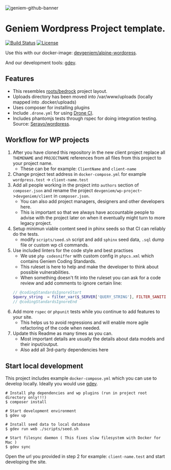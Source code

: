 ![geniem-github-banner](https://cloud.githubusercontent.com/assets/5691777/14319886/9ae46166-fc1b-11e5-9630-d60aa3dc4f9e.png)
# Geniem Wordpress Project template.
[![Build Status](https://travis-ci.org/devgeniem/wp-project.svg?branch=master)](https://travis-ci.org/devgeniem/wp-project) [![License](http://img.shields.io/:license-mit-blue.svg)](http://doge.mit-license.org)

Use this with our docker-image: [devgeniem/alpine-wordpress](https://github.com/devgeniem/docker-alpine-wordpress).

And our development tools: [gdev](https://github.com/devgeniem/gdev).

## Features
- This resembles [roots/bedrock](https://github.com/roots/bedrock) project layout.
- Uploads directory has been moved into /var/www/uploads (locally mapped into .docker/uploads)
- Uses composer for installing plugins
- Include `.drone.yml` for using [Drone CI](https://github.com/drone/drone).
- Includes phantomjs tests through rspec for doing integration testing. Source: [Seravo/wordpress](https://github.com/Seravo/wordpress).

## Workflow for WP projects
1. After you have cloned this repository in the new client project replace all `THEMENAME` and `PROJECTNAME` references from all files from this project to your project name.
    * These can be for example: `ClientName` and `client-name`
2. Change project test address in `docker-compose.yml` for example `wordpress.test` -> `client-name.test`
3. Add all people working in the project into `authors` section of `composer.json` and rename the project `devgeniem/wp-project`->`devgeniem/client` in `composer.json`.
    * You can also add project managers, designers and other developers here.
    * This is important so that we always have accountable people to advise with the project later on when it eventually might turn to more legacy project.
4. Setup minimun viable content seed in phinx seeds so that CI can reliably do the tests.
    * modify `scripts/seed.sh` script and add `sphinx` seed data, `.sql` dump file or custom wp cli commands.
5. Use included linters for the code style and best practises
    * We use `php codesniffer` with custom config in `phpcs.xml` which contains Geniem Coding Standards.
    * This ruleset is here to help and make the developer to think about possible vulnerabilities.
    * When something doesn't fit into the ruleset you can ask for a code review and add comments to ignore certain line:
    ```php
    // @codingStandardsIgnoreStart
    $query_string  = filter_var($_SERVER['QUERY_STRING'], FILTER_SANITIZE_STRING)
    // @codingStandardsIgnoreEnd
    ```
6. Add more `rspec` or `phpunit` tests while you continue to add features to your site.
    * This helps us to avoid regressions and will enable more agile refactoring of the code when needed.
7. Update this Readme as many times as you can.
    * Most important details are usually the details about data models and their input/output.
    * Also add all 3rd-party dependencies here

## Start local development
This project includes example `docker-compose.yml` which you can use to develop locally. Ideally you would use [gdev](https://github.com/devgeniem/gdev).

```
# Install php dependencies and wp plugins (run in project root directory only!!!)
$ composer install

# Start development environment
$ gdev up

# Install seed data to local database
$ gdev run web ./scripts/seed.sh

# Start filesync daemon ( This fixes slow filesystem with Docker for Mac )
$ gdev sync
```

Open the url you provided in step 2 for example: `client-name.test` and start developing the site.
